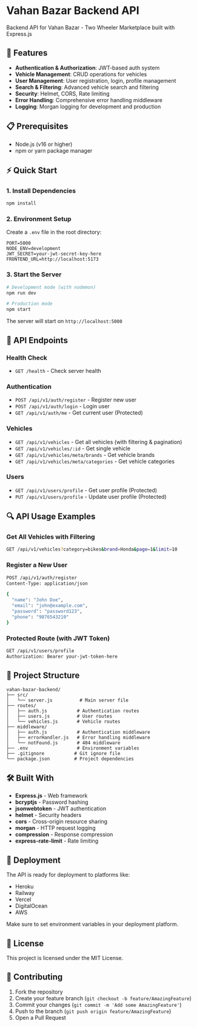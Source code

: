 # Vahan Bazar Backend API

Backend API for Vahan Bazar - Two Wheeler Marketplace built with Express.js

## 🚀 Features

- **Authentication & Authorization**: JWT-based auth system
- **Vehicle Management**: CRUD operations for vehicles
- **User Management**: User registration, login, profile management  
- **Search & Filtering**: Advanced vehicle search and filtering
- **Security**: Helmet, CORS, Rate limiting
- **Error Handling**: Comprehensive error handling middleware
- **Logging**: Morgan logging for development and production

## 📋 Prerequisites

- Node.js (v16 or higher)
- npm or yarn package manager

## ⚡ Quick Start

### 1. Install Dependencies
```bash
npm install
```

### 2. Environment Setup
Create a `.env` file in the root directory:
```env
PORT=5000
NODE_ENV=development
JWT_SECRET=your-jwt-secret-key-here
FRONTEND_URL=http://localhost:5173
```

### 3. Start the Server
```bash
# Development mode (with nodemon)
npm run dev

# Production mode
npm start
```

The server will start on `http://localhost:5000`

## 📖 API Endpoints

### Health Check
- `GET /health` - Check server health

### Authentication
- `POST /api/v1/auth/register` - Register new user
- `POST /api/v1/auth/login` - Login user  
- `GET /api/v1/auth/me` - Get current user (Protected)

### Vehicles
- `GET /api/v1/vehicles` - Get all vehicles (with filtering & pagination)
- `GET /api/v1/vehicles/:id` - Get single vehicle
- `GET /api/v1/vehicles/meta/brands` - Get vehicle brands
- `GET /api/v1/vehicles/meta/categories` - Get vehicle categories

### Users
- `GET /api/v1/users/profile` - Get user profile (Protected)
- `PUT /api/v1/users/profile` - Update user profile (Protected)

## 🔍 API Usage Examples

### Get All Vehicles with Filtering
```bash
GET /api/v1/vehicles?category=bikes&brand=Honda&page=1&limit=10
```

### Register a New User
```bash
POST /api/v1/auth/register
Content-Type: application/json

{
  "name": "John Doe",
  "email": "john@example.com",
  "password": "password123",
  "phone": "9876543210"
}
```

### Protected Route (with JWT Token)
```bash
GET /api/v1/users/profile
Authorization: Bearer your-jwt-token-here
```

## 📁 Project Structure

```
vahan-bazar-backend/
├── src/
│   └── server.js          # Main server file
├── routes/
│   ├── auth.js           # Authentication routes
│   ├── users.js          # User routes  
│   └── vehicles.js       # Vehicle routes
├── middleware/
│   ├── auth.js           # Authentication middleware
│   ├── errorHandler.js   # Error handling middleware
│   └── notFound.js       # 404 middleware
├── .env                  # Environment variables
├── .gitignore           # Git ignore file
└── package.json         # Project dependencies
```

## 🛠️ Built With

- **Express.js** - Web framework
- **bcryptjs** - Password hashing
- **jsonwebtoken** - JWT authentication
- **helmet** - Security headers
- **cors** - Cross-origin resource sharing
- **morgan** - HTTP request logging
- **compression** - Response compression
- **express-rate-limit** - Rate limiting

## 🚀 Deployment

The API is ready for deployment to platforms like:
- Heroku
- Railway
- Vercel
- DigitalOcean
- AWS

Make sure to set environment variables in your deployment platform.

## 📄 License

This project is licensed under the MIT License.

## 👥 Contributing

1. Fork the repository
2. Create your feature branch (`git checkout -b feature/AmazingFeature`)
3. Commit your changes (`git commit -m 'Add some AmazingFeature'`)
4. Push to the branch (`git push origin feature/AmazingFeature`)
5. Open a Pull Request